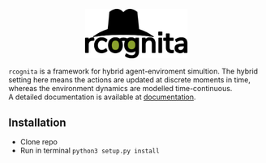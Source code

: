 <p align="center">
	<img src="./docsrc/logo.png" width=40% height=40% />
</p>


`rcognita` is a framework for hybrid agent-enviroment simultion. The hybrid setting here means the actions are updated at discrete moments in time, whereas the environment dynamics are modelled time-continuous.<br> A detailed documentation is available at <a href="https://aidynamicaction.github.io/rcognita/">documentation</a>.

## Installation

* Clone repo
* Run in terminal ```python3 setup.py install```
